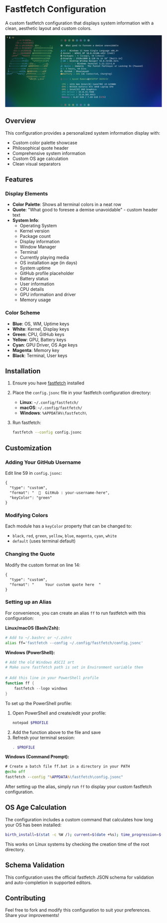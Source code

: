 # Fastfetch Configuration

A custom fastfetch configuration that displays system information with a clean, aesthetic layout and custom colors.

![Fastfetch Configuration Preview](image.png)

## Overview

This configuration provides a personalized system information display with:

- Custom color palette showcase
- Philosophical quote header
- Comprehensive system information
- Custom OS age calculation
- Clean visual separators

## Features

### Display Elements

- **Color Palette**: Shows all terminal colors in a neat row
- **Quote**: "What good to foresee a demise unavoidable" - custom header text
- **System Info**:
  - Operating System
  - Kernel version
  - Package count
  - Display information
  - Window Manager
  - Terminal
  - Currently playing media
  - OS installation age (in days)
  - System uptime
  - GitHub profile placeholder
  - Battery status
  - User information
  - CPU details
  - GPU information and driver
  - Memory usage

### Color Scheme

- **Blue**: OS, WM, Uptime keys
- **White**: Kernel, Display keys
- **Green**: CPU, GitHub keys
- **Yellow**: GPU, Battery keys
- **Cyan**: GPU Driver, OS Age keys
- **Magenta**: Memory key
- **Black**: Terminal, User keys

## Installation

1. Ensure you have [fastfetch](https://github.com/fastfetch-cli/fastfetch) installed
2. Place the `config.jsonc` file in your fastfetch configuration directory:

   - **Linux**: `~/.config/fastfetch/`
   - **macOS**: `~/.config/fastfetch/`
   - **Windows**: `%APPDATA%\fastfetch\`

3. Run fastfetch:
   ```bash
   fastfetch --config config.jsonc
   ```

## Customization

### Adding Your GitHub Username

Edit line 59 in `config.jsonc`:

```jsonc
{
  "type": "custom",
  "format": "  󰊤  GitHub : your-username-here",
  "keyColor": "green"
}
```

### Modifying Colors

Each module has a `keyColor` property that can be changed to:

- `black`, `red`, `green`, `yellow`, `blue`, `magenta`, `cyan`, `white`
- `default` (uses terminal default)

### Changing the Quote

Modify the custom format on line 14:

```jsonc
{
  "type": "custom",
  "format": "     Your custom quote here  "
}
```

### Setting up an Alias

For convenience, you can create an alias `ff` to run fastfetch with this configuration:

**Linux/macOS (Bash/Zsh):**

```bash
# Add to ~/.bashrc or ~/.zshrc
alias ff='fastfetch --config ~/.config/fastfetch/config.jsonc'
```

**Windows (PowerShell):**

```powershell
# Add the old Windows ASCII art
# Make sure fastfetch path is set in Environment variable then

# Add this line in your PowerShell profile
function ff {
    fastfetch --logo windows
}
```

To set up the PowerShell profile:

1. Open PowerShell and create/edit your profile:
   ```powershell
   notepad $PROFILE
   ```
2. Add the function above to the file and save
3. Refresh your terminal session:
   ```powershell
   . $PROFILE
   ```

**Windows (Command Prompt):**

```cmd
# Create a batch file ff.bat in a directory in your PATH
@echo off
fastfetch --config "%APPDATA%\fastfetch\config.jsonc"
```

After setting up the alias, simply run `ff` to display your custom fastfetch configuration.

## OS Age Calculation

The configuration includes a custom command that calculates how long your OS has been installed:

```bash
birth_install=$(stat -c %W /); current=$(date +%s); time_progression=$((current - birth_install)); days_difference=$((time_progression / 86400)); echo $days_difference days
```

This works on Linux systems by checking the creation time of the root directory.

## Schema Validation

This configuration uses the official fastfetch JSON schema for validation and auto-completion in supported editors.

## Contributing

Feel free to fork and modify this configuration to suit your preferences. Share your improvements!
